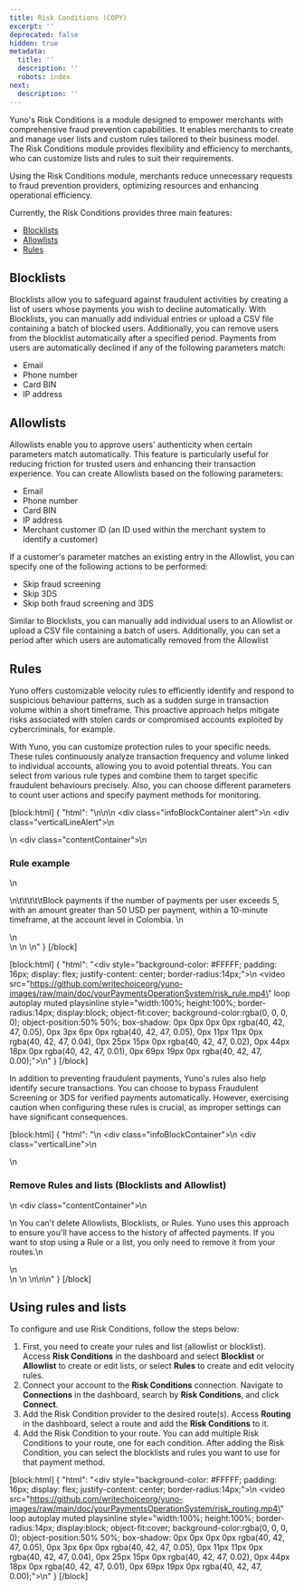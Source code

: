 ```yaml
---
title: Risk Conditions (COPY)
excerpt: ''
deprecated: false
hidden: true
metadata:
  title: ''
  description: ''
  robots: index
next:
  description: ''
---
```

Yuno's Risk Conditions is a module designed to empower merchants with comprehensive fraud prevention capabilities. It enables merchants to create and manage user lists and custom rules tailored to their business model. The Risk Conditions module provides flexibility and efficiency to merchants, who can customize lists and rules to suit their requirements. 

Using the Risk Conditions module, merchants reduce unnecessary requests to fraud prevention providers, optimizing resources and enhancing operational efficiency.

Currently, the Risk Conditions provides three main features:

- [Blocklists](#blocklists) 
- [Allowlists](#allowlists) 
- [Rules](#rules)

## Blocklists

Blocklists allow you to safeguard against fraudulent activities by creating a list of users whose payments you wish to decline automatically. With Blocklists, you can manually add individual entries or upload a CSV file containing a batch of blocked users. Additionally, you can remove users from the blocklist automatically after a specified period. Payments from users are automatically declined if any of the following parameters match:

- Email
- Phone number
- Card BIN
- IP address

## Allowlists

Allowlists enable you to approve users' authenticity when certain parameters match automatically. This feature is particularly useful for reducing friction for trusted users and enhancing their transaction experience. You can create Allowlists based on the following parameters:

- Email
- Phone number
- Card BIN
- IP address
- Merchant customer ID (an ID used within the merchant system to identify a customer)

If a customer's parameter matches an existing entry in the Allowlist, you can specify one of the following actions to be performed:

- Skip fraud screening
- Skip 3DS
- Skip both fraud screening and 3DS

Similar to Blocklists, you can manually add individual users to an Allowlist or upload a CSV file containing a batch of users. Additionally, you can set a period after which users are automatically removed from the Allowlist

## Rules

Yuno offers customizable velocity rules to efficiently identify and respond to suspicious behaviour patterns, such as a sudden surge in transaction volume within a short timeframe. This proactive approach helps mitigate risks associated with stolen cards or compromised accounts exploited by cybercriminals, for example.

With Yuno, you can customize protection rules to your specific needs. These rules continuously analyze transaction frequency and volume linked to individual accounts, allowing you to avoid potential threats. You can select from various rule types and combine them to target specific fraudulent behaviours precisely. Also, you can choose different parameters to count user actions and specify payment methods for monitoring.

[block:html]
{
  "html": "<style>\n.infoBlockContainer h3 {\n  margin: 0;\n  }\n</style>\n\n<body>\n  <div class=\"infoBlockContainer alert\">\n    <div class=\"verticalLineAlert\"></div>\n    <div>\n      <div class=\"contentContainer\">\n        <h3>Rule example</h3>\n        <p>\n\t\t\t\t\tBlock payments if the number of payments per user exceeds 5, with an amount greater than 50 USD per payment, within a 10-minute timeframe, at the account level in Colombia. \n        </p>\n      </div>\n    </div>\n  </div>\n</body>"
}
[/block]


[block:html]
{
  "html": "<div style=\"background-color: #FFFFF; padding: 16px; display: flex; justify-content: center; border-radius:14px;\">\n  <video src=\"https://github.com/writechoiceorg/yuno-images/raw/main/doc/yourPaymentsOperationSystem/risk_rule.mp4\" loop autoplay muted playsinline style=\"width:100%; height:100%; border-radius:14px; display:block; object-fit:cover; background-color:rgba(0, 0, 0, 0); object-position:50% 50%; box-shadow: 0px 0px 0px 0px rgba(40, 42, 47, 0.05), 0px 3px 6px 0px rgba(40, 42, 47, 0.05), 0px 11px 11px 0px rgba(40, 42, 47, 0.04), 0px 25px 15px 0px rgba(40, 42, 47, 0.02), 0px 44px 18px 0px rgba(40, 42, 47, 0.01), 0px 69px 19px 0px rgba(40, 42, 47, 0.00);\"></video>\n</div>"
}
[/block]


In addition to preventing fraudulent payments, Yuno's rules also help identify secure transactions. You can choose to bypass Fraudulent Screening or 3DS for verified payments automatically. However, exercising caution when configuring these rules is crucial, as improper settings can have significant consequences.

[block:html]
{
  "html": "<body>\n  <div class=\"infoBlockContainer\">\n    <div class=\"verticalLine\"></div>\n    <div>\n      <h3>Remove Rules and lists (Blocklists and Allowlist)</h3>\n      <div class=\"contentContainer\">\n        <p>\n          You can't delete Allowlists, Blocklists, or Rules. Yuno uses this approach to ensure you'll have access to the history of affected payments. If you want to stop using a Rule or a list, you only need to remove it from your routes.\n        </p>\n      </div>\n    </div>\n  </div>\n</body>\n\n"
}
[/block]


## Using rules and lists

To configure and use Risk Conditions, follow the steps below:

1. First, you need to create your rules and list (allowlist or blocklist). Access **Risk Conditions** in the dashboard and select **Blocklist** or **Allowlist** to create or edit lists, or select **Rules** to create and edit velocity rules.
2. Connect your account to the **Risk Conditions** connection. Navigate to **Connections** in the dashboard, search by **Risk Conditions**, and click **Connect**.
3. Add the Risk Condition provider to the desired route(s). Access **Routing** in the dashboard, select a route and add the  **Risk Conditions** to it.
4. Add the Risk Condition to your route. You can add multiple Risk Conditions to your route, one for each condition. After adding the Risk Condition, you can select the blocklists and rules you want to use for that payment method.

[block:html]
{
  "html": "<div style=\"background-color: #FFFFF; padding: 16px; display: flex; justify-content: center; border-radius:14px;\">\n  <video src=\"https://github.com/writechoiceorg/yuno-images/raw/main/doc/yourPaymentsOperationSystem/risk_routing.mp4\" loop autoplay muted playsinline style=\"width:100%; height:100%; border-radius:14px; display:block; object-fit:cover; background-color:rgba(0, 0, 0, 0); object-position:50% 50%; box-shadow: 0px 0px 0px 0px rgba(40, 42, 47, 0.05), 0px 3px 6px 0px rgba(40, 42, 47, 0.05), 0px 11px 11px 0px rgba(40, 42, 47, 0.04), 0px 25px 15px 0px rgba(40, 42, 47, 0.02), 0px 44px 18px 0px rgba(40, 42, 47, 0.01), 0px 69px 19px 0px rgba(40, 42, 47, 0.00);\"></video>\n</div>"
}
[/block]